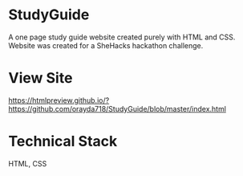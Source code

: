 # StudyGuide
A one page study guide website created purely with HTML and CSS. Website was created for a SheHacks hackathon challenge.

# View Site
https://htmlpreview.github.io/?https://github.com/orayda718/StudyGuide/blob/master/index.html

# Technical Stack
HTML, CSS
